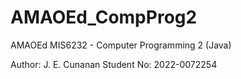 # AMAOEd_CompProg2

AMAOEd MIS6232 - Computer Programming 2 (Java)

Author: J. E. Cunanan
Student No: 2022-0072254
